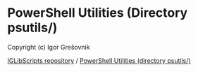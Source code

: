 
# PowerShell Utilities (Directory psutils/) 

Copyright (c) Igor Grešovnik

[IGLibScripts repository](https://github.com/ajgorhoe/IGLib.modules.IGLibScripts/blob/main/README.md) / [PowerShell Utilities (directory psutils/)](./README.md)


